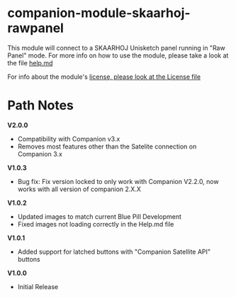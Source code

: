 # companion-module-skaarhoj-rawpanel

This module will connect to a SKAARHOJ Unisketch panel running in "Raw Panel" mode.
For more info on how to use the module, please take a look at the file [help.md](https://github.com/bitfocus/companion-module-skaarhoj-rawpanel/blob/main/HELP.md)

For info about the module's [license, please look at the License file](https://github.com/bitfocus/companion-module-skaarhoj-rawpanel/blob/main/LICENSE)

# Path Notes

**V2.0.0**
 - Compatibility with Companion v3.x
 - Removes most features other than the Satelite connection on Companion 3.x

**V1.0.3**
 - Bug fix: Fix version locked to only work with Companion V2.2.0, now works with all version of companion 2.X.X

**V1.0.2**
 - Updated images to match current Blue Pill Development
 - Fixed images not loading correctly in the Help.md file

**V1.0.1**
 - Added support for latched buttons with "Companion Satellite API" buttons

**V1.0.0**
 - Initial Release
 